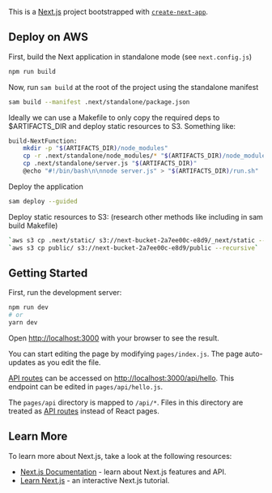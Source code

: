 This is a [Next.js](https://nextjs.org/) project bootstrapped with [`create-next-app`](https://github.com/vercel/next.js/tree/canary/packages/create-next-app).

## Deploy on AWS

First, build the Next application in standalone mode (see `next.config.js`)

```bash
npm run build
```

Now, run `sam build` at the root of the project using the standalone manifest

```bash
sam build --manifest .next/standalone/package.json
```

Ideally we can use a Makefile to only copy the required deps to $ARTIFACTS_DIR and deploy static resources to S3.  Something like:

```bash
build-NextFunction:
	mkdir -p "$(ARTIFACTS_DIR)/node_modules"
	cp -r .next/standalone/node_modules/* "$(ARTIFACTS_DIR)/node_modules"
	cp .next/standalone/server.js "$(ARTIFACTS_DIR)"
	@echo "#!/bin/bash\n\nnode server.js" > "$(ARTIFACTS_DIR)/run.sh"
```

Deploy the application

```bash
sam deploy --guided
```

Deploy static resources to S3: (research other methods like including in sam build Makefile)

```bash
`aws s3 cp .next/static/ s3://next-bucket-2a7ee00c-e8d9/_next/static --recursive`
`aws s3 cp public/ s3://next-bucket-2a7ee00c-e8d9/public --recursive`
```

## Getting Started

First, run the development server:

```bash
npm run dev
# or
yarn dev
```

Open [http://localhost:3000](http://localhost:3000) with your browser to see the result.

You can start editing the page by modifying `pages/index.js`. The page auto-updates as you edit the file.

[API routes](https://nextjs.org/docs/api-routes/introduction) can be accessed on [http://localhost:3000/api/hello](http://localhost:3000/api/hello). This endpoint can be edited in `pages/api/hello.js`.

The `pages/api` directory is mapped to `/api/*`. Files in this directory are treated as [API routes](https://nextjs.org/docs/api-routes/introduction) instead of React pages.

## Learn More

To learn more about Next.js, take a look at the following resources:

- [Next.js Documentation](https://nextjs.org/docs) - learn about Next.js features and API.
- [Learn Next.js](https://nextjs.org/learn) - an interactive Next.js tutorial.
